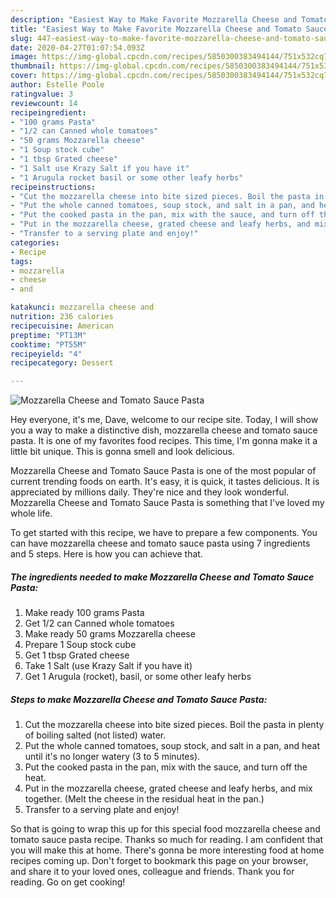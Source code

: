 ```yaml
---
description: "Easiest Way to Make Favorite Mozzarella Cheese and Tomato Sauce Pasta"
title: "Easiest Way to Make Favorite Mozzarella Cheese and Tomato Sauce Pasta"
slug: 447-easiest-way-to-make-favorite-mozzarella-cheese-and-tomato-sauce-pasta
date: 2020-04-27T01:07:54.093Z
image: https://img-global.cpcdn.com/recipes/5850300383494144/751x532cq70/mozzarella-cheese-and-tomato-sauce-pasta-recipe-main-photo.jpg
thumbnail: https://img-global.cpcdn.com/recipes/5850300383494144/751x532cq70/mozzarella-cheese-and-tomato-sauce-pasta-recipe-main-photo.jpg
cover: https://img-global.cpcdn.com/recipes/5850300383494144/751x532cq70/mozzarella-cheese-and-tomato-sauce-pasta-recipe-main-photo.jpg
author: Estelle Poole
ratingvalue: 3
reviewcount: 14
recipeingredient:
- "100 grams Pasta"
- "1/2 can Canned whole tomatoes"
- "50 grams Mozzarella cheese"
- "1 Soup stock cube"
- "1 tbsp Grated cheese"
- "1 Salt use Krazy Salt if you have it"
- "1 Arugula rocket basil or some other leafy herbs"
recipeinstructions:
- "Cut the mozzarella cheese into bite sized pieces. Boil the pasta in plenty of boiling salted (not listed) water."
- "Put the whole canned tomatoes, soup stock, and salt in a pan, and heat until it&#39;s no longer watery (3 to 5 minutes)."
- "Put the cooked pasta in the pan, mix with the sauce, and turn off the heat."
- "Put in the mozzarella cheese, grated cheese and leafy herbs, and mix together. (Melt the cheese in the residual heat in the pan.)"
- "Transfer to a serving plate and enjoy!"
categories:
- Recipe
tags:
- mozzarella
- cheese
- and

katakunci: mozzarella cheese and 
nutrition: 236 calories
recipecuisine: American
preptime: "PT13M"
cooktime: "PT55M"
recipeyield: "4"
recipecategory: Dessert

---
```



![Mozzarella Cheese and Tomato Sauce Pasta](https://img-global.cpcdn.com/recipes/5850300383494144/751x532cq70/mozzarella-cheese-and-tomato-sauce-pasta-recipe-main-photo.jpg)

Hey everyone, it's me, Dave, welcome to our recipe site. Today, I will show you a way to make a distinctive dish, mozzarella cheese and tomato sauce pasta. It is one of my favorites food recipes. This time, I'm gonna make it a little bit unique. This is gonna smell and look delicious.



Mozzarella Cheese and Tomato Sauce Pasta is one of the most popular of current trending foods on earth. It's easy, it is quick, it tastes delicious. It is appreciated by millions daily. They're nice and they look wonderful. Mozzarella Cheese and Tomato Sauce Pasta is something that I've loved my whole life.


To get started with this recipe, we have to prepare a few components. You can have mozzarella cheese and tomato sauce pasta using 7 ingredients and 5 steps. Here is how you can achieve that.

<!--inarticleads1-->

##### The ingredients needed to make Mozzarella Cheese and Tomato Sauce Pasta:

1. Make ready 100 grams Pasta
1. Get 1/2 can Canned whole tomatoes
1. Make ready 50 grams Mozzarella cheese
1. Prepare 1 Soup stock cube
1. Get 1 tbsp Grated cheese
1. Take 1 Salt (use Krazy Salt if you have it)
1. Get 1 Arugula (rocket), basil, or some other leafy herbs




<!--inarticleads2-->

##### Steps to make Mozzarella Cheese and Tomato Sauce Pasta:

1. Cut the mozzarella cheese into bite sized pieces. Boil the pasta in plenty of boiling salted (not listed) water.
1. Put the whole canned tomatoes, soup stock, and salt in a pan, and heat until it&#39;s no longer watery (3 to 5 minutes).
1. Put the cooked pasta in the pan, mix with the sauce, and turn off the heat.
1. Put in the mozzarella cheese, grated cheese and leafy herbs, and mix together. (Melt the cheese in the residual heat in the pan.)
1. Transfer to a serving plate and enjoy!




So that is going to wrap this up for this special food mozzarella cheese and tomato sauce pasta recipe. Thanks so much for reading. I am confident that you will make this at home. There's gonna be more interesting food at home recipes coming up. Don't forget to bookmark this page on your browser, and share it to your loved ones, colleague and friends. Thank you for reading. Go on get cooking!
